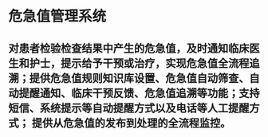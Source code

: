 <!--
 * @Date: 2020-08-12 09:34:07
 * @LastEditTime: 2020-08-12 09:55:43
 * @Description:
 * @FilePath: \web-master\src\views\cmm\crivalu\README.md
-->

# 危急值管理系统

## 对患者检验检查结果中产生的危急值，及时通知临床医生和护士，提示给予干预或治疗，实现危急值全流程追溯；提供危急值规则知识库设置、危急值自动筛查、自动提醒通知、临床干预反馈、危急值追溯等功能；支持短信、系统提示等自动提醒方式以及电话等人工提醒方式； 提供从危急值的发布到处理的全流程监控。
